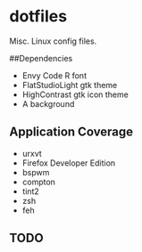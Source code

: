 # dotfiles

Misc. Linux config files.

##Dependencies

* Envy Code R font
* FlatStudioLight gtk theme
* HighContrast gtk icon theme
* A background

## Application Coverage

* urxvt
* Firefox Developer Edition
* bspwm
* compton
* tint2
* zsh
* feh

## TODO
